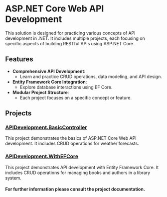 # ASP.NET Core Web API Development

This solution is designed for practicing various concepts of API development in .NET. It includes multiple projects, each focusing on specific aspects of building RESTful APIs using ASP.NET Core.

## Features

- **Comprehensive API Development**:
  - Learn and practice CRUD operations, data modeling, and API design.
- **Entity Framework Core Integration**:
  - Explore database interactions using EF Core.
- **Modular Project Structure**:
  - Each project focuses on a specific concept or feature.

## Projects

### [APIDevelopment.BasicController](https://github.com/Marcin-Kumar/APIDevelopment/blob/master/APIDevelopment.WithEFCore/README.md)
This project demonstrates the basics of ASP.NET Core Web API development. It includes CRUD operations for weather forecasts.

### [APIDevelopment.WithEFCore](https://github.com/Marcin-Kumar/APIDevelopment/blob/master/APIDevelopment.BasicController/README.md)
This project demonstrates API development with Entity Framework Core. It includes CRUD operations for managing books and authors in a library system.


#### For further information please consult the project documentation.
